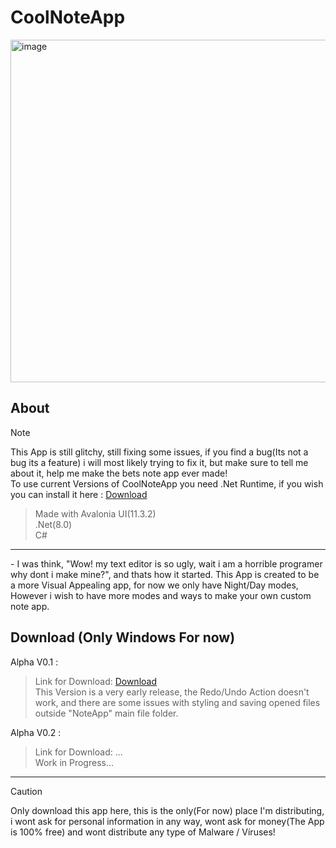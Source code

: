 # CoolNoteApp
<img width="819" height="548" alt="image" src="https://github.com/user-attachments/assets/d0aa5fd2-7bc3-411a-b5f1-7ce363b1343c" />
<br>

## About
> [!NOTE]
> This App is still glitchy, still fixing some issues, if you find a bug(Its not a bug its a feature) i will most likely trying to fix it, but make sure to
> tell me about it, help me make the bets note app ever made!<br>
> To use current Versions of CoolNoteApp you need .Net Runtime, if you wish you can install it here : [Download](https://dotnet.microsoft.com/en-us/download/dotnet/8.0/runtime)

> Made with Avalonia UI(11.3.2)<br>
> .Net(8.0)<br>
> C#<br>
<hr>
- I was think, "Wow! my text editor is so ugly, wait i am a horrible programer why dont i make mine?", and thats how it started. This App is created to be a more Visual Appealing app, for now we only have Night/Day modes, However i wish to have more modes and ways to make your own custom note app. 

## Download (Only Windows For now)
Alpha V0.1 :
> Link for Download: [Download](https://github.com/Kywyy/CoolNoteApp/tags)<br>
> This Version is a very early release, the Redo/Undo Action doesn't work, and there are some issues with styling and saving opened files outside "NoteApp" main file folder.

Alpha V0.2 :
> Link for Download: ... <br>
> Work in Progress...



<hr>

> [!CAUTION]
> Only download this app here, this is the only(For now) place I'm distributing, i wont ask for personal information in any way, wont ask for money(The App is 100% free) and wont distribute any type of Malware / Víruses!
